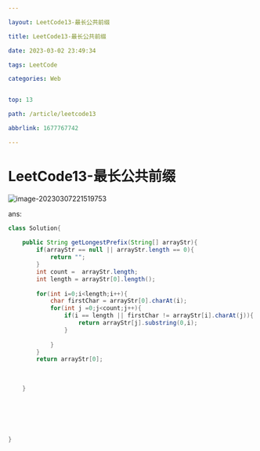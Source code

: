 ```yaml
---

layout: LeetCode13-最长公共前缀

title: LeetCode13-最长公共前缀

date: 2023-03-02 23:49:34

tags: LeetCode

categories: Web


top: 13

path: /article/leetcode13

abbrlink: 1677767742

---
```


# LeetCode13-最长公共前缀

![image-20230307221519753](https://gitee.com/fadeway32/fadeway32/raw/master/img/202303072215808.png)

ans:

~~~java
class Solution{
    
    public String getLongestPrefix(String[] arrayStr){
        if(arrayStr == null || arrayStr.length == 0){
            return "";
        }
        int count =  arrayStr.length;
        int length = arrayStr[0].length();
        
        for(int i=0;i<length;i++){
            char firstChar = arrayStr[0].charAt(i);
            for(int j =0;j<count;j++){
                if(i == length || firstChar != arrayStr[i].charAt(j)){
                    return arrayStr[j].substring(0,i);
                }
                
            }
        }
        return arrayStr[0];
        
        
 
    }
    
    
    
    
    
    
}




~~~

